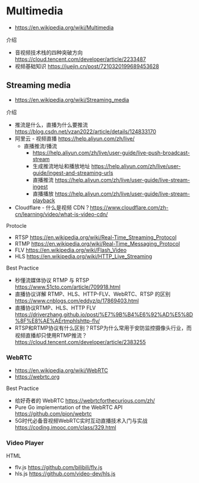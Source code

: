# Multimedia
- https://en.wikipedia.org/wiki/Multimedia

介绍
- 音视频技术栈的四种突破方向 https://cloud.tencent.com/developer/article/2233487
- 视频基础知识 https://juejin.cn/post/7210320199689453628


## Streaming media
- https://en.wikipedia.org/wiki/Streaming_media

介绍
- 推流是什么，直播为什么要推流 https://blog.csdn.net/vzan2022/article/details/124833170
- 阿里云 - 视频直播 https://help.aliyun.com/zh/live/
  - 直播推流/播流
    - https://help.aliyun.com/zh/live/user-guide/live-push-broadcast-stream
    - 生成推流地址和播放地址 https://help.aliyun.com/zh/live/user-guide/ingest-and-streaming-urls
    - 直播推流 https://help.aliyun.com/zh/live/user-guide/live-stream-ingest
    - 直播播放 https://help.aliyun.com/zh/live/user-guide/live-stream-playback
- Cloudflare - 什么是视频 CDN？https://www.cloudflare.com/zh-cn/learning/video/what-is-video-cdn/

Protocle
- RTSP https://en.wikipedia.org/wiki/Real-Time_Streaming_Protocol
- RTMP https://en.wikipedia.org/wiki/Real-Time_Messaging_Protocol
- FLV https://en.wikipedia.org/wiki/Flash_Video
- HLS https://en.wikipedia.org/wiki/HTTP_Live_Streaming

Best Practice
- 秒懂流媒体协议 RTMP 与 RTSP https://www.51cto.com/article/709918.html
- 直播协议详解 RTMP、HLS、HTTP-FLV、WebRTC、RTSP 的区别 https://www.cnblogs.com/eddyz/p/17869403.html
- 直播协议RTMP、HLS、HTTP FLV https://driverzhang.github.io/post/%E7%9B%B4%E6%92%AD%E5%8D%8F%E8%AE%AErtmphlshttp-flv/
- RTSP和RTMP协议有什么区别？RTSP为什么常用于安防监控摄像头行业，而视频直播却只使用RTMP推流？https://cloud.tencent.com/developer/article/2383255


### WebRTC
- https://en.wikipedia.org/wiki/WebRTC
- https://webrtc.org

Best Practice
- 给好奇者的 WebRTC https://webrtcforthecurious.com/zh/
- Pure Go implementation of the WebRTC API https://github.com/pion/webrtc
- 5G时代必备音视频WebRTC实时互动直播技术入门与实战 https://coding.imooc.com/class/329.html


### Video Player
HTML
- flv.js https://github.com/bilibili/flv.js
- hls.js https://github.com/video-dev/hls.js
